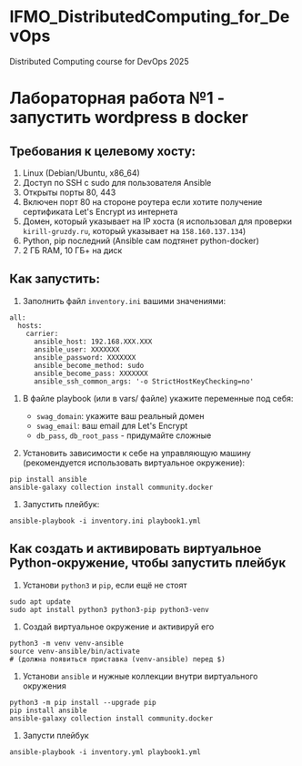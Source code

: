 # IFMO_DistributedComputing_for_DevOps
Distributed Computing course for DevOps 2025

# Лабораторная работа №1 - запустить wordpress в docker

## Требования к целевому хосту:

1. Linux (Debian/Ubuntu, x86_64)
1. Доступ по SSH с sudo для пользователя Ansible
1. Открыты порты 80, 443
1. Включен порт 80 на стороне роутера если хотите получение сертификата Let's Encrypt из интернета
1. Домен, который указывает на IP хоста (я использовал для проверки `kirill-gruzdy.ru`, который указывает на `158.160.137.134`)
1. Python, pip последний (Ansible сам подтянет python-docker)
1. 2 ГБ RAM, 10 ГБ+ на диск

## Как запустить:

1. Заполнить файл `inventory.ini` вашими значениями:

```
all:
  hosts:
    carrier:
      ansible_host: 192.168.XXX.XXX
      ansible_user: XXXXXXX
      ansible_password: XXXXXXX
      ansible_become_method: sudo
      ansible_become_pass: XXXXXXX
      ansible_ssh_common_args: '-o StrictHostKeyChecking=no'
```

1. В файле playbook (или в vars/ файле) укажите переменные под себя:
   
   - `swag_domain`: укажите ваш реальный домен
   - `swag_email`: ваш email для Let's Encrypt
   - `db_pass`, `db_root_pass` - придумайте сложные

1. Установить зависимости к себе на управляющую машину (рекомендуется использовать виртуальное окружение):

```
pip install ansible
ansible-galaxy collection install community.docker
```

1. Запустить плейбук:

```
ansible-playbook -i inventory.ini playbook1.yml
```

## Как создать и активировать виртуальное Python-окружение, чтобы запустить плейбук

1. Установи `python3` и `pip`, если ещё не стоят

```
sudo apt update
sudo apt install python3 python3-pip python3-venv
```

1. Создай виртуальное окружение и активируй его

```
python3 -m venv venv-ansible
source venv-ansible/bin/activate
# (должна появиться приставка (venv-ansible) перед $)
```

1. Установи `ansible` и нужные коллекции внутри виртуального окружения

```
python3 -m pip install --upgrade pip
pip install ansible
ansible-galaxy collection install community.docker
```

1. Запусти плейбук

```
ansible-playbook -i inventory.yml playbook1.yml
```